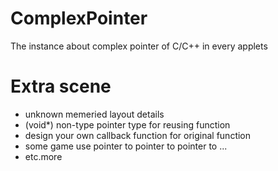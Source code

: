 # ComplexPointer
The instance about complex pointer of C/C++ in every applets
# Extra scene 
* unknown memeried layout details
* (void*) non-type pointer type for reusing function
* design your own callback function for original function
* some game use pointer to pointer to pointer to ...
* etc.more
